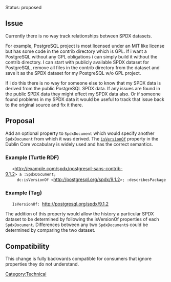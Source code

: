 Status: proposed

## Issue

Currently there is no way track relationships between SPDX datasets.

For example, PostgreSQL project is most licensed under an MIT like
license but has some code in the contrib directory which is GPL. If i
want a PostgreSQL without any GPL obligations i can simply build it
without the contrib directory. I can start with publicly available SPDX
dataset for PostgreSQL, remove all files in the contrib directory from
the dataset and save it as the SPDX dataset for my PostgreSQL w/o GPL
project.

If i do this there is no way for someone else to know that my SPDX data
is derived from the public PostgreSQL SPDX data. If any issues are found
in the public SPDX data they might effect my SPDX data also. Or if
someone found problems in my SPDX data it would be useful to track that
issue back to the original source and fix it there.

## Proposal

Add an optional property to `SpdxDocument` which would specify another
`SpdxDocument` from which it was derived. The
[`isVersionOf`](http://dublincore.org/usage/terms/history/#isVersionOf-003)
property in the Dublin Core vocabulary is widely used and has the
correct semantics.

### Example (Turtle RDF)

`   <`<http://example.com/spdx/postgresql-sans-contrib-9.1.2>`> a :SpdxDocument;`  
`     dc:isVersionOf <`<http://postgresql.org/spdx/9.1.2>`>; :describesPackage`

### Example (Tag)

`   IsVersionOf: `<http://postgresql.org/spdx/9.1.2>

The addition of this property would allow the history a particular SPDX
dataset to be determined by following the isVersionOf properties of each
`SpdxDocument`. Differences between any two `SpdxDocument`s could be
determined by comparing the two dataset.

## Compatibility

This change is fully backwards compatible for consumers that ignore
properties they do not understand.

[Category:Technical](Category:Technical "wikilink")
